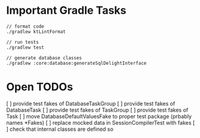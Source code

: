 # Important Gradle Tasks

```
// format code
./gradlew ktLintFormat

// run tests
./gradlew test

// generate database classes
./gradlew :core:database:generateSqlDelightInterface
```

# Open TODOs
[ ] provide test fakes of DatabaseTaskGroup
[ ] provide test fakes of DatabaseTask
[ ] provide test fakes of TaskGroup
[ ] provide test fakes of Task
[ ] move DatabaseDefaultValuesFake to proper test package (prbably names *Fakes)
[ ] replace mocked data in SessionCompilerTest with fakes
[ ] check that internal classes are defined so